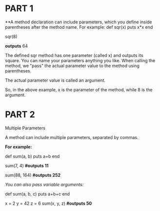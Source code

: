 # PART 1

**A method declaration can include parameters, which you define inside parentheses after the method name.
For example:
def sqr(x)
  puts x*x
end

sqr(8) 

**outputs** 64


The defined sqr method has one parameter (called x) and outputs its square. You can name your parameters anything you like.
When calling the method, we "pass" the actual parameter value to the method using parentheses.

The actual parameter value is called an argument.

So, in the above example, x is the parameter of the method, while 8 is the argument.

# PART 2


Multiple Parameters

A method can include multiple parameters, separated by commas.

**For example:**

def sum(a, b)
  puts a+b
end

sum(7, 4) 
**#outputs 11**

sum(88, 164)
**#outputs 252**


*You can also pass variable arguments:*

def sum(a, b, c)
  puts a+b+c
end

x = 2
y = 42
z = 6
sum(x, y, z)
**#outputs 50**
